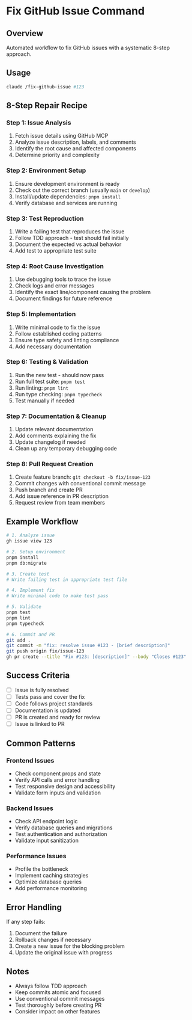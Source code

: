 # Fix GitHub Issue Command

## Overview
Automated workflow to fix GitHub issues with a systematic 8-step approach.

## Usage
```bash
claude /fix-github-issue #123
```

## 8-Step Repair Recipe

### Step 1: Issue Analysis
1. Fetch issue details using GitHub MCP
2. Analyze issue description, labels, and comments
3. Identify the root cause and affected components
4. Determine priority and complexity

### Step 2: Environment Setup
1. Ensure development environment is ready
2. Check out the correct branch (usually `main` or `develop`)
3. Install/update dependencies: `pnpm install`
4. Verify database and services are running

### Step 3: Test Reproduction
1. Write a failing test that reproduces the issue
2. Follow TDD approach - test should fail initially
3. Document the expected vs actual behavior
4. Add test to appropriate test suite

### Step 4: Root Cause Investigation
1. Use debugging tools to trace the issue
2. Check logs and error messages
3. Identify the exact line/component causing the problem
4. Document findings for future reference

### Step 5: Implementation
1. Write minimal code to fix the issue
2. Follow established coding patterns
3. Ensure type safety and linting compliance
4. Add necessary documentation

### Step 6: Testing & Validation
1. Run the new test - should now pass
2. Run full test suite: `pnpm test`
3. Run linting: `pnpm lint`
4. Run type checking: `pnpm typecheck`
5. Test manually if needed

### Step 7: Documentation & Cleanup
1. Update relevant documentation
2. Add comments explaining the fix
3. Update changelog if needed
4. Clean up any temporary debugging code

### Step 8: Pull Request Creation
1. Create feature branch: `git checkout -b fix/issue-123`
2. Commit changes with conventional commit message
3. Push branch and create PR
4. Add issue reference in PR description
5. Request review from team members

## Example Workflow

```bash
# 1. Analyze issue
gh issue view 123

# 2. Setup environment
pnpm install
pnpm db:migrate

# 3. Create test
# Write failing test in appropriate test file

# 4. Implement fix
# Write minimal code to make test pass

# 5. Validate
pnpm test
pnpm lint
pnpm typecheck

# 6. Commit and PR
git add .
git commit -m "fix: resolve issue #123 - [brief description]"
git push origin fix/issue-123
gh pr create --title "Fix #123: [description]" --body "Closes #123"
```

## Success Criteria
- [ ] Issue is fully resolved
- [ ] Tests pass and cover the fix
- [ ] Code follows project standards
- [ ] Documentation is updated
- [ ] PR is created and ready for review
- [ ] Issue is linked to PR

## Common Patterns

### Frontend Issues
- Check component props and state
- Verify API calls and error handling
- Test responsive design and accessibility
- Validate form inputs and validation

### Backend Issues
- Check API endpoint logic
- Verify database queries and migrations
- Test authentication and authorization
- Validate input sanitization

### Performance Issues
- Profile the bottleneck
- Implement caching strategies
- Optimize database queries
- Add performance monitoring

## Error Handling
If any step fails:
1. Document the failure
2. Rollback changes if necessary
3. Create a new issue for the blocking problem
4. Update the original issue with progress

## Notes
- Always follow TDD approach
- Keep commits atomic and focused
- Use conventional commit messages
- Test thoroughly before creating PR
- Consider impact on other features